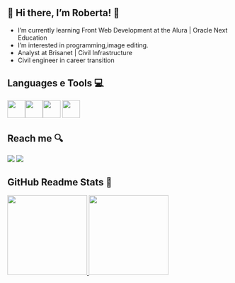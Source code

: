 ## 👋 Hi there, I’m Roberta! :dizzy:
- I’m currently learning Front Web Development at the Alura | Oracle Next Education
- I’m interested in programming,image editing.
- Analyst at Brisanet | Civil Infrastructure
- Civil engineer in career transition

## Languages e Tools :computer:

<img src="https://cdn.jsdelivr.net/gh/devicons/devicon@latest/icons/css3/css3-original-wordmark.svg" width="40" height="40" /><img src="https://cdn.jsdelivr.net/gh/devicons/devicon@latest/icons/html5/html5-original-wordmark.svg" width="40" height="40" /><img src="https://cdn.jsdelivr.net/gh/devicons/devicon@latest/icons/javascript/javascript-original.svg" width="40" height="40" /> <img src="https://cdn.jsdelivr.net/gh/devicons/devicon@latest/icons/vscode/vscode-original.svg" width="40" height="40" />
          
## Reach me :mag:

<div>
<a href="https://instagram.com/seu-usuário-instagram-aqui" target="_blank"><img loading="lazy" src="https://img.shields.io/badge/-Instagram-%23E4405F?style=for-the-badge&logo=instagram&logoColor=white" target="_blank"></a>
<a href="https://www.linkedin.com/in/mrobertanarciso/" target="_blank"><img loading="lazy" src="https://img.shields.io/badge/-LinkedIn-%230077B5?style=for-the-badge&logo=linkedin&logoColor=white" target="_blank"></a>   
</div>

##  GitHub Readme Stats :notebook_with_decorative_cover:

<div>
<a href="https://github.com/robertanarciso">
<img loading="lazy" height="180em" src="https://github-readme-stats.vercel.app/api/top-langs/?username=robertanarciso&layout=compact&langs_count=7&theme=dracula"/>
<img loading="lazy" height="180em" src="https://github-readme-stats.vercel.app/api?username=robertanarciso&show_icons=true&theme=dracula&include_all_commits=true&count_private=true"/>
</div>



<!---
robertanarciso/robertanarciso is a ✨ special ✨ repository because its `README.md` (this file) appears on your GitHub profile.
You can click the Preview link to take a look at your changes.
--->
